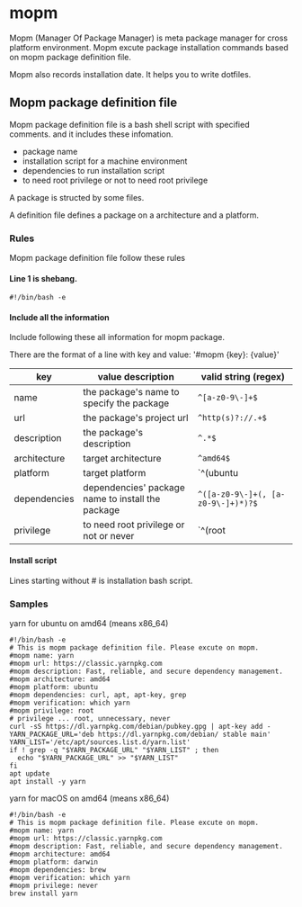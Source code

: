 # mopm

Mopm (Manager Of Package Manager) is meta package manager for cross platform environment.
Mopm excute package installation commands based on mopm package definition file.

Mopm also records installation date.
It helps you to write dotfiles.

## Mopm package definition file

Mopm package definition file is a bash shell script with specified comments. and it includes these infomation.

- package name
- installation script for a machine environment
- dependencies to run installation script
- to need root privilege or not to need root privilege

A package is structed by some files.

A definition file defines a package on a architecture and a platform.

### Rules

Mopm package definition file follow these rules

#### Line 1 is shebang.

`#!/bin/bash -e`

#### Include all the information

Include following these all information for mopm package.

There are the format of a line with key and value: '#mopm {key}: {value}'

| key | value description | valid string (regex) |
| --- | --- | --- |
| name | the package's name to specify the package | `^[a-z0-9\-]+$` |
| url | the package's project url | `^http(s)?://.+$` |
| description | the package's description | `^.*$` |
| architecture | target architecture | `^amd64$` |
| platform | target platform | `^(ubuntu|darwin)$` |
| dependencies | dependencies' package name to install the package | `^([a-z0-9\-]+(, [a-z0-9\-]+)*)?$` |
| privilege | to need root privilege or not or never | `^(root|unnecessary|never)$` |

#### Install script

Lines starting without # is installation bash script.

### Samples

yarn for ubuntu on amd64 (means x86_64)

```definitions/amd64-ubuntu-yarn.mopm
#!/bin/bash -e
# This is mopm package definition file. Please excute on mopm.
#mopm name: yarn
#mopm url: https://classic.yarnpkg.com
#mopm description: Fast, reliable, and secure dependency management.
#mopm architecture: amd64
#mopm platform: ubuntu
#mopm dependencies: curl, apt, apt-key, grep
#mopm verification: which yarn
#mopm privilege: root
# privilege ... root, unnecessary, never
curl -sS https://dl.yarnpkg.com/debian/pubkey.gpg | apt-key add -
YARN_PACKAGE_URL='deb https://dl.yarnpkg.com/debian/ stable main'
YARN_LIST='/etc/apt/sources.list.d/yarn.list'
if ! grep -q "$YARN_PACKAGE_URL" "$YARN_LIST" ; then
  echo "$YARN_PACKAGE_URL" >> "$YARN_LIST"
fi
apt update
apt install -y yarn
```

yarn for macOS on amd64 (means x86_64)

```definitions/amd64-darwin-yarn.mopm
#!/bin/bash -e
# This is mopm package definition file. Please excute on mopm.
#mopm name: yarn
#mopm url: https://classic.yarnpkg.com
#mopm description: Fast, reliable, and secure dependency management.
#mopm architecture: amd64
#mopm platform: darwin
#mopm dependencies: brew
#mopm verification: which yarn
#mopm privilege: never
brew install yarn
```

